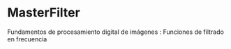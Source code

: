 # MasterFilter
Fundamentos de procesamiento digital de imágenes : Funciones de filtrado en frecuencia
